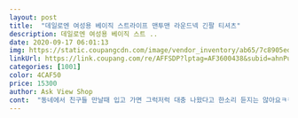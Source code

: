 ```yaml
---
layout: post 
title:  "데일로엔 여성용 베이직 스트라이프 맨투맨 라운드넥 긴팔 티셔츠" 
description: 데일로엔 여성용 베이직 스트 ..
date: 2020-09-17 06:01:13 
img: https://static.coupangcdn.com/image/vendor_inventory/ab65/7c8905ed1311333580bd072c6f0d55bc20a0e8d02fc611ef1a3ba4e1d551.jpg 
linkUrl: https://link.coupang.com/re/AFFSDP?lptag=AF3600438&subid=ahnPublicAsk&pageKey=1316119130&itemId=2334960834&vendorItemId=70331611988&traceid=V0-113-a94de7b4a9f61601 
categories: [1001] 
color: 4CAF50 
price: 15300 
author: Ask View Shop 
cont:  "동네에서 친구들 만날때 입고 가면 그럭저럭 대충 나왔다고 한소리 듣지는 않아요ㅋㅋㅋㅋ<br/>두겁지도않고  적당하니 아침저녁으로 입고나가도 좋을것같아요 환절기적당해요<br/>디자인이 기본적이다 보니까 아무래도 기본티로 입기 좋구여<br/>엄청 비실비실한 남자 중딩 친척동생이 입었을때 맞았어요ㅠㅋㅋ 근데 잘어울림;<br/>이거 입음 날씬해 보여요 신기하게<br/>저희집은 뭐 엄마랑 저랑 언니랑 세 여자가 돌려입네요<br/>적당하니 환절기에  딱이네요  55반에서 66입는저에게는 적당해요 그래서 검정이랑 흰색으로 둘주문했어요<br/>줄무늬라서 그런지 좀 늘씬해보이는? 그런게 있네요<br/>팔에 길게 뭐 끈?? 뭐라해야되나 포인트? 있는데요 이게 은근 팔뚝살 티 안나고<br/>" 
---
```

